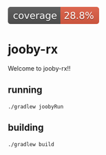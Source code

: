 ![Coverage](.github/badges/jacoco.svg)
# jooby-rx
Welcome to jooby-rx!!

## running

    ./gradlew joobyRun

## building

    ./gradlew build


